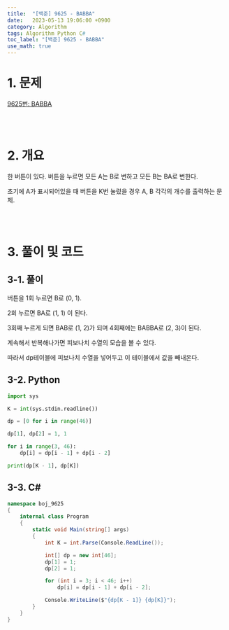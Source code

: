 ```yaml
---
title:  "[백준] 9625 - BABBA"
date:   2023-05-13 19:06:00 +0900
category: Algorithm
tags: Algorithm Python C#
toc_label: "[백준] 9625 - BABBA"
use_math: true
---
```


# 1. 문제
[9625번: BABBA](https://www.acmicpc.net/problem/9625)


<br/>
<br/>

# 2. 개요
한 버튼이 있다. 버튼을 누르면 모든 A는 B로 변하고 모든 B는 BA로 변한다.

초기에 A가 표시되어있을 때 버튼을 K번 눌렀을 경우 A, B 각각의 개수를 출력하는 문제.

<br/>
<br/>

# 3. 풀이 및 코드
## 3-1. 풀이
버튼을 1회 누르면 B로 (0, 1).

2회 누르면 BA로 (1, 1) 이 된다.

3회째 누르게 되면 BAB로 (1, 2)가 되며 4회째에는 BABBA로 (2, 3)이 된다.

계속해서 반복해나가면 피보나치 수열의 모습을 볼 수 있다.

따라서 dp테이블에 피보나치 수열을 넣어두고 이 테이블에서 값을 빼내온다.

## 3-2. Python

```python
import sys

K = int(sys.stdin.readline())

dp = [0 for i in range(46)]

dp[1], dp[2] = 1, 1

for i in range(3, 46):
    dp[i] = dp[i - 1] + dp[i - 2]

print(dp[K - 1], dp[K])
```

## 3-3. C#

```csharp
namespace boj_9625
{
    internal class Program
    {
        static void Main(string[] args)
        {
            int K = int.Parse(Console.ReadLine());

            int[] dp = new int[46];
            dp[1] = 1;
            dp[2] = 1;

            for (int i = 3; i < 46; i++)
                dp[i] = dp[i - 1] + dp[i - 2];

            Console.WriteLine($"{dp[K - 1]} {dp[K]}");
        }
    }
}
```